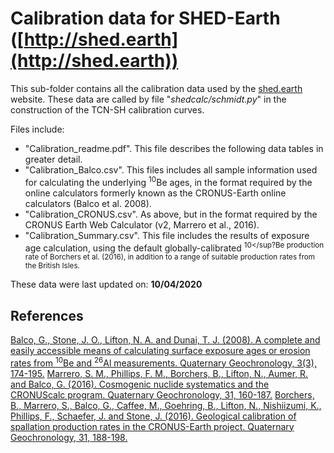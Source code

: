 # Calibration data for SHED-Earth ([http://shed.earth](http://shed.earth))

This sub-folder contains all the calibration data used by the [shed.earth](http://shed.earth) website. These data are called by file "*shedcalc/schmidt.py*" in the construction of the TCN-SH calibration curves. 

Files include:

- "Calibration_readme.pdf". This file describes the following data tables in greater detail.
- "Calibration_Balco.csv". This files includes all sample information used for calculating the underlying <sup>10</sup>Be ages, in the format required by the online calculators formerly known as the CRONUS-Earth online calculators (Balco et al. 2008).
- "Calibration_CRONUS.csv". As above, but in the format required by the CRONUS Earth Web Calculator (v2, Marrero et al., 2016).
- "Calibration_Summary.csv". This file includes the results of exposure age calculation, using the default globally-calibrated <sup>10</sup?Be production rate of Borchers et al. (2016), in addition to a range of suitable production rates from the British Isles. 

These data were last updated on: **10/04/2020**

## References

[Balco, G., Stone, J. O., Lifton, N. A. and Dunai, T. J. (2008). A complete and easily accessible means of calculating surface exposure ages or erosion rates from <sup>10</sup>Be and <sup>26</sup>Al measurements. Quaternary Geochronology, 3(3), 174-195.](https://doi.org/10.1016/j.quageo.2007.12.001)
[Marrero, S. M., Phillips, F. M., Borchers, B., Lifton, N., Aumer, R. and Balco, G. (2016). Cosmogenic nuclide systematics and the CRONUScalc program. Quaternary Geochronology, 31, 160-187.](https://doi.org/10.1016/j.quageo.2015.09.005)
[Borchers, B., Marrero, S., Balco, G., Caffee, M., Goehring, B., Lifton, N., Nishiizumi, K., Phillips, F., Schaefer, J. and Stone, J. (2016). Geological calibration of spallation production rates in the CRONUS-Earth project. Quaternary Geochronology, 31, 188-198.](https://doi.org/10.1016/j.quageo.2015.01.009)